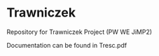 # Trawniczek

Repository for Trawniczek Project (PW WE JiMP2)

Documentation can be found in Tresc.pdf
